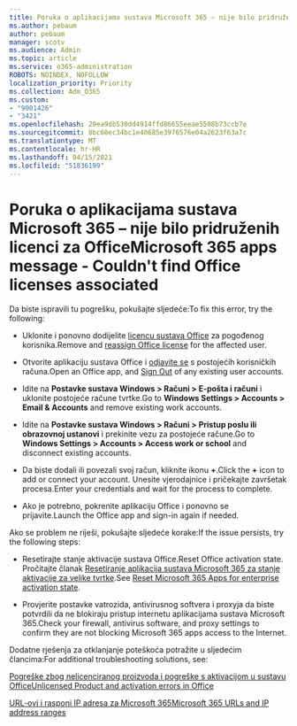 ```yaml
---
title: Poruka o aplikacijama sustava Microsoft 365 – nije bilo pridruženih licenci za Office
ms.author: pebaum
author: pebaum
manager: scotv
ms.audience: Admin
ms.topic: article
ms.service: o365-administration
ROBOTS: NOINDEX, NOFOLLOW
localization_priority: Priority
ms.collection: Adm_O365
ms.custom:
- "9001426"
- "3421"
ms.openlocfilehash: 29ea9db530dd4914ffd86655eeae5508b73ccb7e
ms.sourcegitcommit: 8bc60ec34bc1e40685e3976576e04a2623f63a7c
ms.translationtype: MT
ms.contentlocale: hr-HR
ms.lasthandoff: 04/15/2021
ms.locfileid: "51836199"
---
```

# <a name="microsoft-365-apps-message---couldnt-find-office-licenses-associated"></a><span data-ttu-id="346f9-102">Poruka o aplikacijama sustava Microsoft 365 – nije bilo pridruženih licenci za Office</span><span class="sxs-lookup"><span data-stu-id="346f9-102">Microsoft 365 apps message - Couldn't find Office licenses associated</span></span>

<span data-ttu-id="346f9-103">Da biste ispravili tu pogrešku, pokušajte sljedeće:</span><span class="sxs-lookup"><span data-stu-id="346f9-103">To fix this error, try the following:</span></span>

- <span data-ttu-id="346f9-104">Uklonite i ponovno dodijelite [licencu sustava Office](https://docs.microsoft.com/microsoft-365/admin/manage/assign-licenses-to-users) za pogođenog korisnika.</span><span class="sxs-lookup"><span data-stu-id="346f9-104">Remove and [reassign Office license](https://docs.microsoft.com/microsoft-365/admin/manage/assign-licenses-to-users) for the affected user.</span></span>

- <span data-ttu-id="346f9-105">Otvorite aplikaciju sustava Office i [odjavite se](https://support.office.com/article/sign-out-of-office-5a20dc11-47e9-4b6f-945d-478cb6d92071) s postojećih korisničkih računa.</span><span class="sxs-lookup"><span data-stu-id="346f9-105">Open an Office app, and [Sign Out](https://support.office.com/article/sign-out-of-office-5a20dc11-47e9-4b6f-945d-478cb6d92071) of any existing user accounts.</span></span>

- <span data-ttu-id="346f9-106">Idite na **Postavke sustava Windows > Računi > E-pošta i računi** i uklonite postojeće račune tvrtke.</span><span class="sxs-lookup"><span data-stu-id="346f9-106">Go to **Windows Settings > Accounts > Email & Accounts** and remove existing work accounts.</span></span>

- <span data-ttu-id="346f9-107">Idite na **Postavke sustava Windows > Računi > Pristup poslu ili obrazovnoj ustanovi** i prekinite vezu za postojeće račune.</span><span class="sxs-lookup"><span data-stu-id="346f9-107">Go to **Windows Settings > Accounts > Access work or school** and disconnect existing accounts.</span></span>

- <span data-ttu-id="346f9-108">Da biste dodali ili povezali svoj račun, kliknite ikonu **+**.</span><span class="sxs-lookup"><span data-stu-id="346f9-108">Click the **+** icon to add or connect your account.</span></span> <span data-ttu-id="346f9-109">Unesite vjerodajnice i pričekajte završetak procesa.</span><span class="sxs-lookup"><span data-stu-id="346f9-109">Enter your credentials and wait for the process to complete.</span></span>

- <span data-ttu-id="346f9-110">Ako je potrebno, pokrenite aplikaciju Office i ponovno se prijavite.</span><span class="sxs-lookup"><span data-stu-id="346f9-110">Launch the Office app and sign-in again if needed.</span></span>

<span data-ttu-id="346f9-111">Ako se problem ne riješi, pokušajte sljedeće korake:</span><span class="sxs-lookup"><span data-stu-id="346f9-111">If the issue persists, try the following steps:</span></span>

- <span data-ttu-id="346f9-112">Resetirajte stanje aktivacije sustava Office.</span><span class="sxs-lookup"><span data-stu-id="346f9-112">Reset Office activation state.</span></span> <span data-ttu-id="346f9-113">Pročitajte članak [Resetiranje aplikacija sustava Microsoft 365 za stanje aktivacije za velike tvrtke](https://docs.microsoft.com/office365/troubleshoot/activation/reset-office-365-proplus-activation-state).</span><span class="sxs-lookup"><span data-stu-id="346f9-113">See [Reset Microsoft 365 Apps for enterprise activation state](https://docs.microsoft.com/office365/troubleshoot/activation/reset-office-365-proplus-activation-state).</span></span>

- <span data-ttu-id="346f9-114">Provjerite postavke vatrozida, antivirusnog softvera i proxyja da biste potvrdili da ne blokiraju pristup internetu aplikacijama sustava Microsoft 365.</span><span class="sxs-lookup"><span data-stu-id="346f9-114">Check your firewall, antivirus software, and proxy settings to confirm they are not blocking Microsoft 365 apps access to the Internet.</span></span> 

<span data-ttu-id="346f9-115">Dodatne rješenja za otklanjanje poteškoća potražite u sljedećim člancima:</span><span class="sxs-lookup"><span data-stu-id="346f9-115">For additional troubleshooting solutions, see:</span></span>

[<span data-ttu-id="346f9-116">Pogreške zbog nelicenciranog proizvoda i pogreške s aktivacijom u sustavu Office</span><span class="sxs-lookup"><span data-stu-id="346f9-116">Unlicensed Product and activation errors in Office</span></span>](https://support.office.com/Article/0d23d3c0-c19c-4b2f-9845-5344fedc4380?wt.mc_id=Alchemy_ClientDIA)

[<span data-ttu-id="346f9-117">URL-ovi i rasponi IP adresa za Microsoft 365</span><span class="sxs-lookup"><span data-stu-id="346f9-117">Microsoft 365 URLs and IP address ranges</span></span>](https://docs.microsoft.com/office365/enterprise/urls-and-ip-address-ranges)
